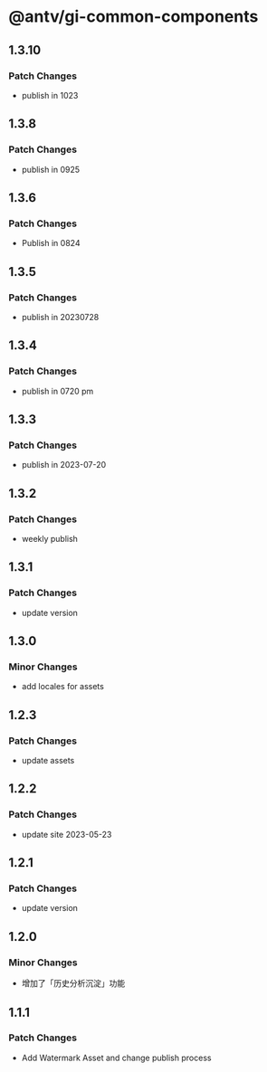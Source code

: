 # @antv/gi-common-components

## 1.3.10

### Patch Changes

- publish in 1023

## 1.3.8

### Patch Changes

- publish in 0925

## 1.3.6

### Patch Changes

- Publish in 0824

## 1.3.5

### Patch Changes

- publish in 20230728

## 1.3.4

### Patch Changes

- publish in 0720 pm

## 1.3.3

### Patch Changes

- publish in 2023-07-20

## 1.3.2

### Patch Changes

- weekly publish

## 1.3.1

### Patch Changes

- update version

## 1.3.0

### Minor Changes

- add locales for assets

## 1.2.3

### Patch Changes

- update assets

## 1.2.2

### Patch Changes

- update site 2023-05-23

## 1.2.1

### Patch Changes

- update version

## 1.2.0

### Minor Changes

- 增加了「历史分析沉淀」功能

## 1.1.1

### Patch Changes

- Add Watermark Asset and change publish process
